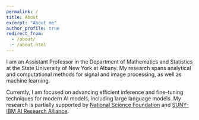 ```yaml
---
permalink: /
title: About
excerpt: "About me"
author_profile: true
redirect_from: 
  - /about/
  - /about.html
---
```


I am an Assistant Professor in the Department of Mathematics and Statistics at the State University of New York at Albany. My research spans analytical and computational methods for signal and image processing, as well as machine learning. 

Currently, I am focused on advancing efficient inference and fine-tuning techniques for modern AI models, including large language models. My research is partially supported by [National Science Foundation](https://www.nsf.gov/) and [SUNY-IBM AI Research Alliance](https://www.suny.edu/ai-research-alliance/).


  



